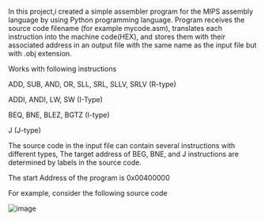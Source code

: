 In this project,i created a simple assembler program for the MIPS assembly language by using Python programming language. Program receives the source code filename (for example mycode.asm), translates each instruction into the machine code(HEX), and stores them with their associated address in an output file with the same name as the input file but with .obj extension.

Works with following instructions

ADD, SUB, AND, OR, SLL, SRL, SLLV, SRLV (R-type)

ADDI, ANDI, LW, SW (I-Type)

BEQ, BNE, BLEZ, BGTZ  (I-type)

J  (J-type)

The source code in the input file can contain several instructions with different types, The target address of BEG, BNE, and J instructions are determined by labels in the source code.

The start Address of the program is 0x00400000

For example, consider the following source code

![image](https://github.com/baturdincer/MIPS-ASSEMBLER/assets/111300889/d5f0a495-b010-4f06-b084-0d706d721cc0)
